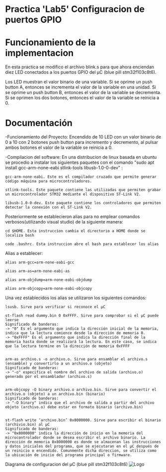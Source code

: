 
# Practica  'Lab5' Configuracion de puertos GPIO


# Funcionamiento de la implementacion

En esta practica se modifico el archivo blink.s para que ahora enciendan diez LED conectados a los puertos GPIO del µC (blue pill stm32f103c8t6). 

Los LED muestran el valor binario de una variable. Si se
oprime un push button A, entonces se incrementa el valor
de la variable en una unidad. Si se oprime un push button B,
entonces el valor de la variable se decrementa. Si se
oprimen los dos botones, entonces el valor de la variable se reinicia a 0.


# Documentación

-Funcionamiento del Proyecto: Encendido de 10 LED con un valor binario de 0 a 10 con 2 botones push button para incremento y decremento, al pulsar ambos botones el valor de la variable se reinicia a 0.

-Compilacion del software: En una distribucion de linux basada en ubuntu se procedio a instalar los siguientes paquetes con el comando "sudo apt install gcc-arm-none-eabi stlink-tools
libusb-1.0-0-dev" :


    gcc-arm-none-eabi. Este es el compilador cruzado que permite generar código máquina para microcontroladores.

    stlink-tools. Este paquete contiene las utilizadas que permiten grabar un microcontrolador STM32 mediante el dispositivo ST-Link V2.

    libusb-1.0-0-dev. Este paquete contiene los controladores que permiten detectar la conexión con el ST-Link V2.

Posteriormente se establecieron alias para no emplear comandos verbosos(utilizando visual studio) de la siguiente manera:

    cd $HOME. Esta instruccion cambia el directorio a HOME donde se localiza bash

    code .bashrc. Esta instruccion abre el bash para establecer los alias


Alias a establecer:

    alias arm-gcc=arm-none-eabi-gcc

    alias arm-as=arm-none-eabi-as

    alias arm-objdump=arm-none-eabi-objdump

    alias arm-objcopy=arm-none-eabi-objcopy



Una vez establecidos los alias se utilizaron los siguientes comandos:

    lsusb. Sirve para verificar si reconoce el µC

    st-flash read dummy.bin 0 0xFFFF. Sirve para comprobar si el µC puede leerse
    Significado de banderas: 
    -> "0" Es el argumento que indica la dirección inicial de la memoria, indica que la lectura comience desde la dirección de memoria 0.
    -> "0xFFFF" Es el argumento que indica la dirección final de la memoria hasta donde se realizará la lectura. En este caso, se indica que la lectura termine en la dirección de memoria 0xFFFF 


    arm-as archivo.s -o archivo.o. Sirve para ensamblar el archivo.s (ensamble) y convertirlo a un archivo.o (objeto) 
    Significado de banderas: 
    -> "-o" especifica el nombre del archivo de salida (archivo.o) generado por el ensamblador (archivo.s)


    arm-objcopy -O binary archivo.o archivo.bin. Sirve para convertir el archivo.o (objeto) a un archivo.bin (binario)
    Significado de banderas:
    -> "-O binary" indica que el archivo de salida a partir del archivo objeto (archivo.o) debe estar en formato binario (archivo.bin)


    st-flash write ‘archivo.bin’ 0x8000000. Sirve para escribir el binario (archivio.bin) al µC
    Significado de banderas:
    -> "0x8000000" indica la dirección de inicio en la memoria del microcontrolador donde se desea escribir el archivo binario. La dirección de memoria 0x8000000 es donde se almacenan las instrucciones y datos iniciales del programa, que se ejecutaran en el µC después de un reinicio o encendido. Comunmente dicha direccion, se utiliza como la ubicación de inicio del programa principal o firmware.


Diagrama de configuracion del µC (blue pill stm32f103c8t6)
![Logo](https://i.ibb.co/HFBQ2h1/Diagrama-STM32.png[/img][/url])

